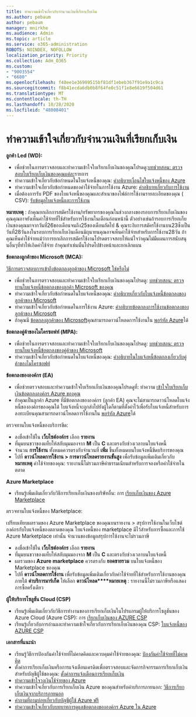 ```yaml
---
title: ทำความเข้าใจเกี่ยวกับจำนวนเงินที่เรียกเก็บเงิน
ms.author: pebaum
author: pebaum
manager: mnirkhe
ms.audience: Admin
ms.topic: article
ms.service: o365-administration
ROBOTS: NOINDEX, NOFOLLOW
localization_priority: Priority
ms.collection: Adm_O365
ms.custom:
- "9003554"
- "6680"
ms.openlocfilehash: f48ee1e36909515bf81df1ebeb367f91e9a1c9ca
ms.sourcegitcommit: f8b41ecda6db0b8f64fe0c51f1e8e6619f504d61
ms.translationtype: MT
ms.contentlocale: th-TH
ms.lasthandoff: 10/28/2020
ms.locfileid: "48808401"
---
```

# <a name="understand-billing-amount"></a>ทำความเข้าใจเกี่ยวกับจำนวนเงินที่เรียกเก็บเงิน

**ลูกค้า Led (WD):**

- เพื่อช่วยในการตรวจสอบและทำความเข้าใจใบเรียกเก็บเงินของคุณโปรดดู:[บทช่วยสอน: ตรวจสอบใบเรียกเก็บเงินของคุณแต่ละ](https://docs.microsoft.com/azure/cost-management-billing/understand/review-individual-bill?WT.mc_id=Portal-Microsoft_Azure_Support)รายการ
- ทำความเข้าใจเกี่ยวกับข้อกำหนดในใบแจ้งหนี้ของคุณ: [คำอธิบายเงื่อนไขใบแจ้งหนี้ของ Azure](https://docs.microsoft.com/azure/cost-management-billing/understand/understand-invoice?WT.mc_id=Portal-Microsoft_Azure_Support)
- ทำความเข้าใจเกี่ยวกับข้อกำหนดของค่าใช้จ่ายในการใช้งาน Azure: [คำอธิบายเกี่ยวกับการใช้งาน](https://docs.microsoft.com/azure/cost-management-billing/understand/understand-usage?WT.mc_id=Portal-Microsoft_Azure_Support)
- เมื่อต้องการรับ PDF ของใบแจ้งหนี้ของคุณและสำเนาของไฟล์การใช้งานรายละเอียดของคุณ ( CSV): [รับข้อมูลใบแจ้งหนี้และการใช้งาน](https://docs.microsoft.com/azure/billing/billing-download-azure-invoice-daily-usage-date?WT.mc_id=Portal-Microsoft_Azure_Support)

**หมายเหตุ** : ถ้าคุณยกเลิกการสมัครใช้งาน/ทรัพยากรของคุณในช่วงกลางของรอบการเรียกเก็บเงินของคุณคุณอาจยังเห็นค่าใช้จ่ายที่ใช้สำหรับการใช้งานในเดือนก่อนหน้านี้ ตัวอย่างเช่นถ้ารอบการเรียกเก็บเงินของคุณมาจากวันที่26ของเดือนจนถึง25ของเดือนถัดไป & คุณระงับการสมัครใช้งานบน23ซึ่งเป็นวันที่28วันลงในรอบการเรียกเก็บเงินเดือนมิถุนายนคุณอาจเห็นค่าใช้จ่ายสำหรับการใช้งาน28วัน ถ้าคุณเห็นค่าใช้จ่ายแม้ว่าการยกเลิกการสมัครใช้งานโปรดตรวจสอบให้แน่ใจว่าคุณไม่มีแผนการสนับสนุนอื่นๆที่ทำให้เกิดค่าใช้จ่าย ถ้าคุณทำเช่นนั้นโปรดไปข้างหน้าและยกเลิกแผน

**ข้อตกลงลูกค้าของ Microsoft (MCA):**

[วิธีการตรวจสอบการเข้าถึงข้อตกลงลูกค้าของ Microsoft ใช่หรือไม่](https://docs.microsoft.com/azure/cost-management-billing/manage/download-azure-invoice-daily-usage-date?WT.mc_id=Portal-Microsoft_Azure_Support#check-access-to-a-microsoft-customer-agreement)

- เพื่อช่วยในการตรวจสอบและทำความเข้าใจใบเรียกเก็บเงินของคุณโปรดดู: [บทช่วยสอน: ตรวจทานใบแจ้งหนี้ข้อตกลงของลูกค้า Microsoft ของคุณ](https://docs.microsoft.com/azure/cost-management-billing/understand/review-customer-agreement-bill?WT.mc_id=Portal-Microsoft_Azure_Support)
- ทำความเข้าใจเกี่ยวกับข้อกำหนดในใบแจ้งหนี้ของคุณ: [คำอธิบายเกี่ยวกับใบแจ้งหนี้ข้อตกลงของลูกค้าของ Microsoft](https://docs.microsoft.com/azure/cost-management-billing/understand/mca-understand-your-invoice?WT.mc_id=Portal-Microsoft_Azure_Support)
- ทำความเข้าใจเกี่ยวกับข้อกำหนดในการใช้งาน Azure: [คำอธิบายข้อตกลงการใช้งานข้อตกลงของลูกค้าของ Microsoft](https://docs.microsoft.com/azure/cost-management-billing/understand/mca-understand-your-usage?WT.mc_id=Portal-Microsoft_Azure_Support)
- ถ้าคุณมี [ข้อตกลงลูกค้าของ Microsoft](https://docs.microsoft.com/azure/cost-management-billing/manage/download-azure-invoice-daily-usage-date?WT.mc_id=Portal-Microsoft_Azure_Support#check-access-to-a-microsoft-customer-agreement)คุณสามารถดาวน์โหลดการใช้งานใน [พอร์ทัล Azure](https://portal.azure.com/)ได้

**ข้อตกลงคู่ค้าของไมโครซอฟท์ (MPA):**

- เพื่อช่วยในการตรวจสอบและทำความเข้าใจใบเรียกเก็บเงินของคุณโปรดดู: [บทช่วยสอน: ตรวจทานใบแจ้งหนี้ข้อตกลงของคู่ค้าของ Microsoft](https://docs.microsoft.com/azure/cost-management-billing/understand/review-partner-agreement-bill?WT.mc_id=Portal-Microsoft_Azure_Support)
- ทำความเข้าใจเกี่ยวกับข้อกำหนดในใบแจ้งหนี้ของคุณ: [คำอธิบายในใบแจ้งหนี้ข้อตกลงเกี่ยวกับคู่ค้าของไมโครซอฟท์](https://docs.microsoft.com/azure/cost-management-billing/understand/mpa-invoice-terms?WT.mc_id=Portal-Microsoft_Azure_Support)

**ข้อตกลงขององค์กร (EA)**

- เพื่อช่วยตรวจสอบและทำความเข้าใจใบเรียกเก็บเงินของคุณโปรดดูที่: ทำความ [เข้าใจใบเรียกเก็บเงินข้อตกลงองค์กร Azure ของคุณ](https://docs.microsoft.com/azure/cost-management-billing/understand/review-enterprise-agreement-bill?WT.mc_id=Portal-Microsoft_Azure_Support)
- ถ้าคุณเป็นลูกค้า Azure ที่มีข้อตกลงขององค์กร (ลูกค้า EA) คุณจะไม่สามารถดาวน์โหลดใบแจ้งหนี้ขององค์กรของคุณได้ ใบแจ้งหนี้จะถูกส่งไปยังผู้ใดก็ตามที่ตั้งค่าไว้เพื่อรับใบแจ้งหนี้สำหรับการลงทะเบียนคุณสามารถดาวน์โหลดการใช้งานใน [พอร์ทัล Azure](https://portal.azure.com/)ได้

ตรวจทานใบแจ้งหนี้ของบริการขีด:

- ลงชื่อเข้าใช้ใน **เว็บไซต์องค์กร** เลือก **รายงาน**
- ที่มุมบนขวาของแท็บให้สลับมุมมองจาก **M** เป็น **C** และตรงกับช่วงเวลาบนใบแจ้งหนี้
- จำนวน **การใช้งาน** ทั้งหมดควรตรงกับจำนวนที่ **เพิ่ม** ขึ้นทั้งหมดบนใบแจ้งหนี้ขีดบริการของคุณ
- ไปที่ **ดาวน์โหลดการใช้งาน > การดาวน์โหลดรายงานขั้นสูง** เพื่อรับข้อมูลเพิ่มเติมเกี่ยวกับ **หมายเหตุ** ค่าใช้จ่ายของคุณ: รายงานนี้ไม่รวมภาษีค่าธรรมเนียมสำหรับการจองหรือค่าใช้จ่ายในตลาด

**Azure Marketplace**

- เรียนรู้เพิ่มเติมเกี่ยวกับวิธีการเรียกเก็บเงินของบริษัทอื่น: การ [เรียกเก็บเงินของ Azure Marketplace](https://docs.microsoft.com/azure/billing/billing-understand-your-azure-marketplace-charges?WT.mc_id=Portal-Microsoft_Azure_Support)

ตรวจทานใบแจ้งหนี้ของ Marketplace:

เปรียบเทียบผลรวมของ Azure Marketplace ของคุณบนรายงาน > สรุปการใช้งานในเว็บไซต์องค์กรกับใบแจ้งหนี้ของตลาดของคุณ ใบแจ้งหนี้ของ marketplace มีไว้สำหรับการซื้อและการใช้ Azure Marketplace เท่านั้น จำนวนของข้อมูลสรุปการใช้งานจะไม่รวมภาษี

- ลงชื่อเข้าใช้ใน **เว็บไซต์องค์กร** เลือก **รายงาน**
- ที่มุมบนขวาของแท็บให้สลับมุมมองจาก **M** เป็น **C** และตรงกับช่วงเวลาบนใบแจ้งหนี้
- ผลรวมของ **Azure marketplace** ควรตรงกับ **ยอดขายรวม** บนใบแจ้งหนี้ของ Marketplace ของคุณ
- ไปที่ **ดาวน์โหลดการใช้งาน** เพื่อรับข้อมูลเพิ่มเติมเกี่ยวกับค่าใช้จ่ายที่ใช้สำหรับการใช้งานของคุณ ภายใต้ **ค่าบริการมาร์เก็ต** ให้เลือก **ดาวน์โหลด****หมายเหตุ** : รายงานนี้ไม่รวมภาษีหรือแสดงการซื้อครั้งเดียว

**ผู้ให้บริการโซลูชัน Cloud (CSP)**

- เรียนรู้เพิ่มเติมเกี่ยวกับวิธีการทำงานของการเรียกเก็บเงินในโปรแกรมผู้ให้บริการโซลูชันของ Azure Cloud (Azure CSP): การ [เรียกเก็บเงินของ AZURE CSP](https://docs.microsoft.com/azure/cloud-solution-provider/billing/azure-csp-billing-overview?WT.mc_id=Portal-Microsoft_Azure_Support)
- เรียนรู้เกี่ยวกับการอ่านและทำความเข้าใจเกี่ยวกับการเรียกเก็บเงินของคุณ CSP: [ใบแจ้งหนี้ของ AZURE CSP](https://docs.microsoft.com/azure/cloud-solution-provider/billing/azure-csp-invoice?WT.mc_id=Portal-Microsoft_Azure_Support)

**เอกสารที่แนะนำ**

- เรียนรู้วิธีการป้องกันค่าใช้จ่ายที่ไม่คาดคิดและควบคุมค่าใช้จ่ายของคุณ: [ป้องกันค่าใช้จ่ายที่ไม่คาดคิด](https://docs.microsoft.com/azure/cost-management-billing/manage/getting-started?WT.mc_id=Portal-Microsoft_Azure_Support)
- ตั้งค่าการเรียกเก็บเงินหรือการแจ้งเตือนเครดิตเพื่อตรวจสอบและจัดการกิจกรรมการเรียกเก็บเงินสำหรับบัญชีผู้ใช้ของคุณ: [ตั้งค่าการแจ้งเตือนการเรียกเก็บเงิน](https://docs.microsoft.com/azure/cost-management-billing/costs/cost-mgt-alerts-monitor-usage-spending?WT.mc_id=Portal-Microsoft_Azure_Support)
- [ทำความเข้าใจวงเงินใช้จ่ายของ Azure](https://docs.microsoft.com/azure/cost-management-billing/manage/spending-limit?WT.mc_id=Portal-Microsoft_Azure_Support)
- ทำความเข้าใจเกี่ยวกับการเรียกเก็บเงิน Azure ของคุณสำหรับค่าบริการภายนอก: [วิธีการเรียกเก็บเงินจากบริการภายนอก](https://docs.microsoft.com/azure/cost-management-billing/understand/understand-azure-marketplace-charges?WT.mc_id=Portal-Microsoft_Azure_Support)
- [คำถามที่ถามบ่อยเกี่ยวกับบัญชีผู้ใช้ Azure ฟรี](https://azure.microsoft.com/free/free-account-faq/)
- [ทำความเข้าใจเกี่ยวกับบทบาทการดูแลข้อตกลงขององค์กร Azure ใน Azure](https://docs.microsoft.com/azure/cost-management-billing/manage/understand-ea-roles?WT.mc_id=Portal-Microsoft_Azure_Support)